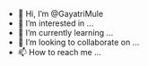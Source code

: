 - 👋 Hi, I’m @GayatriMule
- 👀 I’m interested in ...
- 🌱 I’m currently learning ...
- 💞️ I’m looking to collaborate on ...
- 📫 How to reach me ...

<!---
GayatriMule/GayatriMule is a ✨ special ✨ repository because its `README.md` (this file) appears on your GitHub profile.
You can click the Preview link to take a look at your changes.
--->
